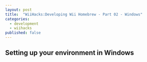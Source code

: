 ```yaml
---
layout: post
title:  "WiiHacks:Developing Wii Homebrew - Part 02 - Windows"
categories: 
  - development
  - wiihacks
published: false
---
```


## Setting up your environment in Windows